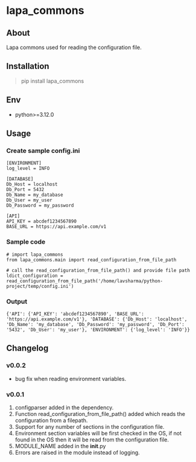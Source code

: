 # lapa_commons

## About

Lapa commons used for reading the configuration file.

## Installation

> pip install lapa_commons

## Env

- python>=3.12.0

## Usage

### Create sample config.ini

```
[ENVIRONMENT]
log_level = INFO

[DATABASE]
Db_Host = localhost
Db_Port = 5432
Db_Name = my_database
Db_User = my_user
Db_Password = my_password

[API]
API_KEY = abcdef1234567890
BASE_URL = https://api.example.com/v1
```

### Sample code

```
# import lapa_commons
from lapa_commons.main import read_configuration_from_file_path

# call the read_configuration_from_file_path() and provide file path
ldict_configuration = read_configuration_from_file_path('/home/lavsharma/python-project/temp/config.ini')
```

### Output

```
{'API': {'API_KEY': 'abcdef1234567890', 'BASE_URL': 'https://api.example.com/v1'}, 'DATABASE': {'Db_Host': 'localhost', 'Db_Name': 'my_database', 'Db_Password': 'my_password', 'Db_Port': '5432', 'Db_User': 'my_user'}, 'ENVIRONMENT': {'log_level': 'INFO'}}
```

## Changelog

### v0.0.2

- bug fix when reading environment variables.

### v0.0.1

1. configparser added in the dependency.
2. Function read_configuration_from_file_path() added which reads the configuration from a filepath.
3. Support for any number of sections in the configuration file.
4. Environment section variables will be first checked in the OS, if not found in the OS then it will be read from the
   configuration file.
5. MODULE_NAME added in the **init**.py
6. Errors are raised in the module instead of logging.
